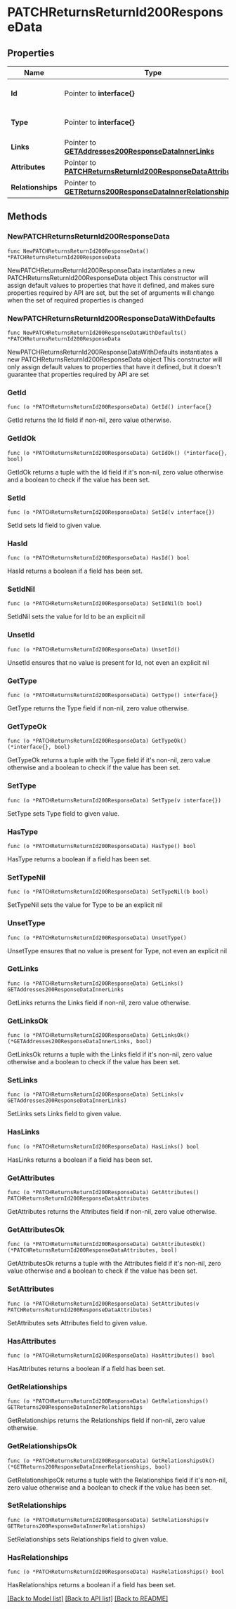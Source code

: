 # PATCHReturnsReturnId200ResponseData

## Properties

Name | Type | Description | Notes
------------ | ------------- | ------------- | -------------
**Id** | Pointer to **interface{}** | The resource&#39;s id | [optional] 
**Type** | Pointer to **interface{}** | The resource&#39;s type | [optional] 
**Links** | Pointer to [**GETAddresses200ResponseDataInnerLinks**](GETAddresses200ResponseDataInnerLinks.md) |  | [optional] 
**Attributes** | Pointer to [**PATCHReturnsReturnId200ResponseDataAttributes**](PATCHReturnsReturnId200ResponseDataAttributes.md) |  | [optional] 
**Relationships** | Pointer to [**GETReturns200ResponseDataInnerRelationships**](GETReturns200ResponseDataInnerRelationships.md) |  | [optional] 

## Methods

### NewPATCHReturnsReturnId200ResponseData

`func NewPATCHReturnsReturnId200ResponseData() *PATCHReturnsReturnId200ResponseData`

NewPATCHReturnsReturnId200ResponseData instantiates a new PATCHReturnsReturnId200ResponseData object
This constructor will assign default values to properties that have it defined,
and makes sure properties required by API are set, but the set of arguments
will change when the set of required properties is changed

### NewPATCHReturnsReturnId200ResponseDataWithDefaults

`func NewPATCHReturnsReturnId200ResponseDataWithDefaults() *PATCHReturnsReturnId200ResponseData`

NewPATCHReturnsReturnId200ResponseDataWithDefaults instantiates a new PATCHReturnsReturnId200ResponseData object
This constructor will only assign default values to properties that have it defined,
but it doesn't guarantee that properties required by API are set

### GetId

`func (o *PATCHReturnsReturnId200ResponseData) GetId() interface{}`

GetId returns the Id field if non-nil, zero value otherwise.

### GetIdOk

`func (o *PATCHReturnsReturnId200ResponseData) GetIdOk() (*interface{}, bool)`

GetIdOk returns a tuple with the Id field if it's non-nil, zero value otherwise
and a boolean to check if the value has been set.

### SetId

`func (o *PATCHReturnsReturnId200ResponseData) SetId(v interface{})`

SetId sets Id field to given value.

### HasId

`func (o *PATCHReturnsReturnId200ResponseData) HasId() bool`

HasId returns a boolean if a field has been set.

### SetIdNil

`func (o *PATCHReturnsReturnId200ResponseData) SetIdNil(b bool)`

 SetIdNil sets the value for Id to be an explicit nil

### UnsetId
`func (o *PATCHReturnsReturnId200ResponseData) UnsetId()`

UnsetId ensures that no value is present for Id, not even an explicit nil
### GetType

`func (o *PATCHReturnsReturnId200ResponseData) GetType() interface{}`

GetType returns the Type field if non-nil, zero value otherwise.

### GetTypeOk

`func (o *PATCHReturnsReturnId200ResponseData) GetTypeOk() (*interface{}, bool)`

GetTypeOk returns a tuple with the Type field if it's non-nil, zero value otherwise
and a boolean to check if the value has been set.

### SetType

`func (o *PATCHReturnsReturnId200ResponseData) SetType(v interface{})`

SetType sets Type field to given value.

### HasType

`func (o *PATCHReturnsReturnId200ResponseData) HasType() bool`

HasType returns a boolean if a field has been set.

### SetTypeNil

`func (o *PATCHReturnsReturnId200ResponseData) SetTypeNil(b bool)`

 SetTypeNil sets the value for Type to be an explicit nil

### UnsetType
`func (o *PATCHReturnsReturnId200ResponseData) UnsetType()`

UnsetType ensures that no value is present for Type, not even an explicit nil
### GetLinks

`func (o *PATCHReturnsReturnId200ResponseData) GetLinks() GETAddresses200ResponseDataInnerLinks`

GetLinks returns the Links field if non-nil, zero value otherwise.

### GetLinksOk

`func (o *PATCHReturnsReturnId200ResponseData) GetLinksOk() (*GETAddresses200ResponseDataInnerLinks, bool)`

GetLinksOk returns a tuple with the Links field if it's non-nil, zero value otherwise
and a boolean to check if the value has been set.

### SetLinks

`func (o *PATCHReturnsReturnId200ResponseData) SetLinks(v GETAddresses200ResponseDataInnerLinks)`

SetLinks sets Links field to given value.

### HasLinks

`func (o *PATCHReturnsReturnId200ResponseData) HasLinks() bool`

HasLinks returns a boolean if a field has been set.

### GetAttributes

`func (o *PATCHReturnsReturnId200ResponseData) GetAttributes() PATCHReturnsReturnId200ResponseDataAttributes`

GetAttributes returns the Attributes field if non-nil, zero value otherwise.

### GetAttributesOk

`func (o *PATCHReturnsReturnId200ResponseData) GetAttributesOk() (*PATCHReturnsReturnId200ResponseDataAttributes, bool)`

GetAttributesOk returns a tuple with the Attributes field if it's non-nil, zero value otherwise
and a boolean to check if the value has been set.

### SetAttributes

`func (o *PATCHReturnsReturnId200ResponseData) SetAttributes(v PATCHReturnsReturnId200ResponseDataAttributes)`

SetAttributes sets Attributes field to given value.

### HasAttributes

`func (o *PATCHReturnsReturnId200ResponseData) HasAttributes() bool`

HasAttributes returns a boolean if a field has been set.

### GetRelationships

`func (o *PATCHReturnsReturnId200ResponseData) GetRelationships() GETReturns200ResponseDataInnerRelationships`

GetRelationships returns the Relationships field if non-nil, zero value otherwise.

### GetRelationshipsOk

`func (o *PATCHReturnsReturnId200ResponseData) GetRelationshipsOk() (*GETReturns200ResponseDataInnerRelationships, bool)`

GetRelationshipsOk returns a tuple with the Relationships field if it's non-nil, zero value otherwise
and a boolean to check if the value has been set.

### SetRelationships

`func (o *PATCHReturnsReturnId200ResponseData) SetRelationships(v GETReturns200ResponseDataInnerRelationships)`

SetRelationships sets Relationships field to given value.

### HasRelationships

`func (o *PATCHReturnsReturnId200ResponseData) HasRelationships() bool`

HasRelationships returns a boolean if a field has been set.


[[Back to Model list]](../README.md#documentation-for-models) [[Back to API list]](../README.md#documentation-for-api-endpoints) [[Back to README]](../README.md)


